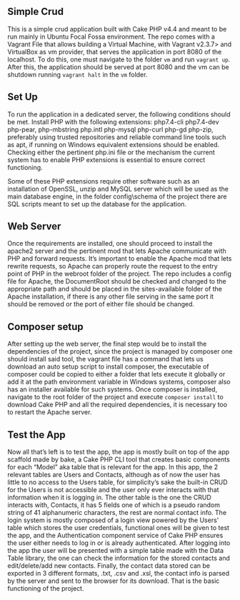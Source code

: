 ## Simple Crud
This is a simple crud application built with Cake PHP v4.4 and meant to be run mainly in Ubuntu Focal Fossa environment. The repo comes with a Vagrant File that allows building a Virtual Machine, with Vagrant v2.3.7> and VirtualBox as vm provider, that serves the application in port 8080 of the localhost. To do this, one must navigate to the folder `vm` and run `vagrant up`. After this, the application should be served at port 8080 and the vm can be shutdown running `vagrant halt` in the `vm` folder.

## Set Up
To run the application in a dedicated server, the following conditions should be met. Install PHP with the following extensions: php7.4-cli php7.4-dev php-pear, php-mbstring php.intl php-mysql php-curl php-gd php-zip, preferably using trusted repositories and reliable command line tools such as apt, if running on Windows equivalent extensions should be enabled. Checking either the pertinent php.ini file or the mechanism the current system has to enable PHP extensions is essential to ensure correct functioning.

Some of these PHP extensions require other software such as an installation of OpenSSL, unzip and MySQL server which will be used as the main database engine, in the folder config\schema of the project there are SQL scripts meant to set up the database for the application.

## Web Server
Once the requirements are installed, one should proceed to install the apache2 server and the pertinent mod that lets Apache communicate with PHP and forward requests. It’s important to enable the Apache mod that lets rewrite requests, so Apache can properly route the request to the entry point of PHP in the webroot folder of the project. The repo includes a config file for Apache, the DocumentRoot should be checked and changed to the appropriate path and should be placed in the sites-available folder of the Apache installation, if there is any other file serving in the same port it should be removed or the port of either file should be changed.

## Composer setup
After setting up the web server, the final step would be to install the dependencies of the project, since the project is managed by composer one should install said tool, the vagrant file has a command that lets us download an auto setup script to install composer, the executable of composer could be copied to either a folder that lets execute it globally or add it at the path environment variable in Windows systems, composer also has an installer available for such systems. Once composer is installed, navigate to the root folder of the project and execute `composer install` to download Cake PHP and all the required dependencies, it is necessary too to restart the Apache server.

## Test the App
Now all that’s left is to test the app, the app is mostly built on top of the app scaffold made by bake, a Cake PHP CLI tool that creates basic components for each “Model” aka table that is relevant for the app. In this app, the 2 relevant tables are Users and Contacts, although as of now the user has little to no access to the Users table, for simplicity’s sake the built-in CRUD for the Users is not accessible and the user only ever interacts with that information when it is logging in. The other table is the one the CRUD interacts with, Contacts, it has 5 fields one of which is a pseudo random string of 41 alphanumeric characters, the rest are normal contact info. The login system is mostly composed of a login view powered by the Users' table which stores the user credentials, functional ones will be given to test the app, and the Authentication component service of Cake PHP ensures the user either needs to log in or is already authenticated. After logging into the app the user will be presented with a simple table made with the Data Table library, the one can check the information for the stored contacts and edit/delete/add new contacts. Finally, the contact data stored can be exported in 3 different formats, .txt, .csv and .xsl, the contact info is parsed by the server and sent to the browser for its download. That is the basic functioning of the project.
